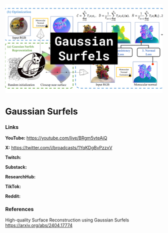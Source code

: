 ![thumbnail](thumbnail.png)

# Gaussian Surfels

### Links

**YouTube:** https://youtube.com/live/BRgm5vteAjQ

**X:** https://twitter.com/i/broadcasts/1YqKDgBvPzzxV

**Twitch:**

**Substack:**

**ResearchHub:**

**TikTok:**

**Reddit:**

### References

High-quality Surface Reconstruction using Gaussian Surfels
https://arxiv.org/abs/2404.17774